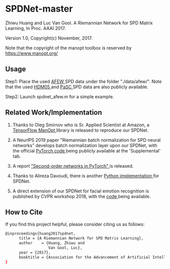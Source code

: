# SPDNet-master
Zhiwu Huang and Luc Van Gool. A Riemannian Network for SPD Matrix Learning, In Proc. AAAI 2017. 

Version 1.0,  Copyright(c) November, 2017. 

Note that the copyright of the manopt toolbox is reserved by https://www.manopt.org/  

## Usage

Step1: Place the used <a href="https://data.vision.ee.ethz.ch/zzhiwu/ManifoldNetData/SPDData/AFEW_SPD_data.zip"> AFEW </a> SPD data  under the folder "./data/afew/". Note that the used <a href="https://data.vision.ee.ethz.ch/zzhiwu/ManifoldNetData/SPDData/HDM05_SPDData.zip"> HDM05 </a> and <a href="https://data.vision.ee.ethz.ch/zzhiwu/ManifoldNetData/SPDData/PaSC_SPDData.zip"> PaSC </a> SPD data are also publicly available.

Step2: Launch spdnet_afew.m for a simple example.

## Related Work/Implementation

1. Thanks to Oleg Smirnov who is Sr. Applied Scientist at Amazon, a <a href="https://github.com/master/tensorflow-manopt"> TensorFlow ManOpt </a> library is released to reproduce our SPDNet.

2. A NeurIPS 2019 paper "Riemannian batch normalization for SPD neural networks" develops batch normalization layer upon our SPDNet, with the official <a href="https://proceedings.neurips.cc/paper/2019/hash/6e69ebbfad976d4637bb4b39de261bf7-Abstract.html"> PyTorch code </a> being publicly available at the 'Supplemental' tab.

3. A report <a href="https://core.ac.uk/download/pdf/231946513.pdf"> "Second-order networks in PyTorch" </a> is released.

4. Thanks to Alireza Davoudi, there is another <a href="https://github.com/adavoudi/spdnet"> Python implementation </a> for SPDNet.

5. A direct extension of our SPDNet for facial emotion recognition is published by CVPR workshop 2018, with the <a href="https://github.com/d-acharya/CovPoolFER"> code </a> being available.


## How to Cite <a name="How-to-Cite"></a>
If you find this project helpful, please consider citing us as follows:
```bash
@inproceedings{huang2017spdnet,
      title = {A Riemannian Network for SPD Matrix Learning},
      author    = {Huang, Zhiwu and
                   Van Gool, Luc},
      year = {2017},
      booktitle = {Association for the Advancement of Artificial Intelligence (AAAI)}
}


